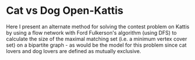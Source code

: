 # Cat vs Dog Open-Kattis

Here I present an alternate method for solving the contest problem on Kattis by using a flow network 
with Ford Fulkerson's algorithm (using DFS) to calculate the size of the maximal matching set (i.e. 
a minimum vertex cover set) on a bipartite graph - as would be the model for this problem since
cat lovers and dog lovers are defined as mutually exclusive. 
